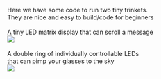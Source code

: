 Here we have some code to run two tiny trinkets.<br>
They are nice and easy to build/code for beginners<br>
<br>
A tiny LED matrix display that can scroll a message<br>
<img src="https://github.com/IKEAmaker/blinky-trinket/blob/master/matrix.gif?raw=true"><br>
<br>
A double ring of individually controllable LEDs<br>
that can pimp your glasses to the sky<br>
<img src="https://github.com/IKEAmaker/blinky-trinket/blob/master/glasses.gif?raw=true"><br>
